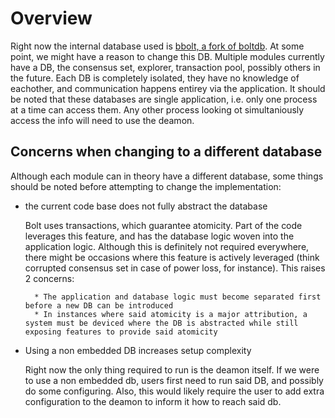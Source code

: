 # Overview

Right now the internal database used is [bbolt, a fork of boltdb](https://github.com/coreos/bbolt). At some point, we might have a reason to change this DB.
Multiple modules currently have a DB, the consensus set, explorer, transaction pool, possibly others in the future. Each DB is completely isolated, they have no
knowledge of eachother, and communication happens entirey via the application. It should be noted that these databases are single application, i.e. only one process
at a time can access them. Any other process looking ot simultaniously access the info will need to use the deamon.

## Concerns when changing to a different database

Although each module can in theory have a different database, some things should be noted before attempting to change the implementation:

- the current code base does not fully abstract the database

    Bolt uses transactions, which guarantee atomicity. Part of the code leverages this feature, and has the database logic woven into the application logic. Although this is
    definitely not required everywhere, there might be occasions where this feature is actively leveraged (think corrupted consensus set in case of power loss, for instance).
    This raises 2 concerns:

        * The application and database logic must become separated first before a new DB can be introduced
        * In instances where said atomicity is a major attribution, a system must be deviced where the DB is abstracted while still exposing features to provide said atomicity

- Using a non embedded DB increases setup complexity

    Right now the only thing required to run is the deamon itself. If we were to use a non embedded db, users first need to run said DB, and possibly do some configuring. Also,
    this would likely require the user to add extra configuration to the deamon to inform it how to reach said db.
